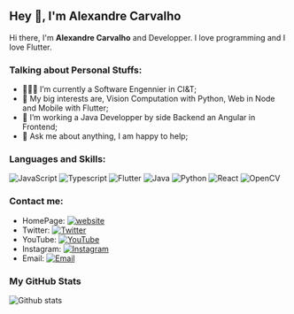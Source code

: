 ## Hey 👋, I'm Alexandre Carvalho

Hi there, I'm **Alexandre Carvalho** and Developper. I love programming and I love Flutter.

### Talking about Personal Stuffs:

- 👨🏽‍💻 I’m currently a Software Engennier in CI&T; 
- 🤔 My big interests are, Vision Computation with Python, Web in Node and Mobile with Flutter;
- 💼 I’m working a Java Developper by side Backend an Angular in Frontend;
- 💬 Ask me about anything, I am happy to help;

### Languages and Skills:

![JavaScript](https://img.shields.io/badge/JavaScript-F7DF1E?style=flat-square&logo=JavaScript&logoColor=white)
![Typescript](https://img.shields.io/badge/Typescript-1575F9?style=flat-square&logo=Typescript&logoColor=white)
![Flutter](https://img.shields.io/badge/Flutter-0078D7?style=flat-square&logo=Flutter&logoColor=white)
![Java](https://img.shields.io/badge/Java-999999?style=flat-square&logo=Java&logoColor=white)
![Python](https://img.shields.io/badge/Python-3776AB?style=flat-square&logo=Python&logoColor=white)
![React](https://img.shields.io/badge/React-007ACC?style=flat-square&logo=React&logoColor=white)
![OpenCV](https://img.shields.io/badge/OpenCV-FA7343?style=flat-square&logo=OpenCV&logoColor=white)

### Contact me:

- HomePage: [![website](https://img.shields.io/badge/alexandrehenrique.com.br-3693F3?style=flat-square&logo=icloud&logoColor=white)](https://alexandrehenrique.com.br)
- Twitter: [![Twitter](https://img.shields.io/badge/@ayusuke75-1DA1F2?style=flat-square&logo=twitter&logoColor=white)](https://twitter.com/ayusuke75)
- YouTube: [![YouTube](https://img.shields.io/badge/@AlexandreH-E6162D?style=flat-square&logo=youtube&logoColor=white)](https://www.youtube.com/channel/UCIH-1TmWqvjF0jkcl0oIflw)
- Instagram: [![Instagram](https://img.shields.io/badge/@ayusuke7-E6752D?style=flat-square&logo=instagram&logoColor=white)](https://instagram.com/ayusuke7)
- Email: [![Email](https://img.shields.io/badge/alexhcb.7392@gmail.com-D14836?style=flat-square&logo=gmail&logoColor=white)](mailto:alexhcb.7392@gmail.com)

### My GitHub Stats

![Github stats](https://github-readme-stats.vercel.app/api?username=ayusuke7&show_icons=true)
